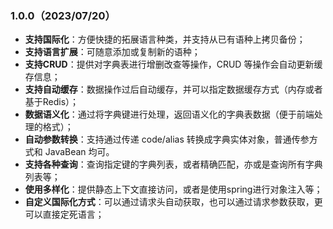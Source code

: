 ### 1.0.0（2023/07/20）

- **支持国际化**：方便快捷的拓展语言种类，并支持从已有语种上拷贝备份；
- **支持语言扩展**：可随意添加或复制新的语种；
- **支持CRUD**：提供对字典表进行增删改查等操作，CRUD 等操作会自动更新缓存信息；
- **支持自动缓存**：数据操作过后自动缓存，并可以指定数据缓存方式（内存或者基于Redis）；                  
- **数据语义化**：通过将字典键进行处理，返回语义化的字典表数据（便于前端处理的格式）；
- **自动参数转换**：支持通过传递 code/alias 转换成字典实体对象，普通传参方式和 JavaBean 均可。
- **支持各种查询**：查询指定键的字典列表，或者精确匹配，亦或是查询所有字典列表等；
- **使用多样化**：提供静态上下文直接访问，或者是使用spring进行对象注入等；
- **自定义国际化方式**：可以通过请求头自动获取，也可以通过请求参数获取，更可以直接定死语言；